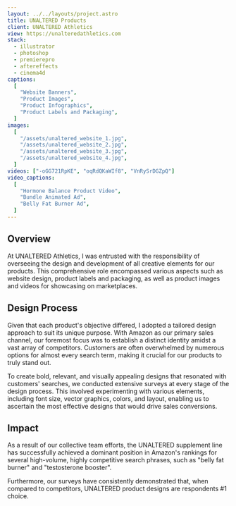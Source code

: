```yaml
---
layout: ../../layouts/project.astro
title: UNALTERED Products
client: UNALTERED Athletics
view: https://unalteredathletics.com
stack:
  - illustrator
  - photoshop
  - premierepro
  - aftereffects
  - cinema4d
captions:
  [
    "Website Banners",
    "Product Images",
    "Product Infographics",
    "Product Labels and Packaging",
  ]
images:
  [
    "/assets/unaltered_website_1.jpg",
    "/assets/unaltered_website_2.jpg",
    "/assets/unaltered_website_3.jpg",
    "/assets/unaltered_website_4.jpg",
  ]
videos: ["-oGG721RpKE", "oqRdQKaWIf8", "VnRySrDGZpQ"]
video_captions:
  [
    "Hormone Balance Product Video",
    "Bundle Animated Ad",
    "Belly Fat Burner Ad",
  ]
---
```


## Overview

At UNALTERED Athletics, I was entrusted with the responsibility of overseeing the design and development of all creative elements for our products. This comprehensive role encompassed various aspects such as website design, product labels and packaging, as well as product images and videos for showcasing on marketplaces.

## Design Process

Given that each product's objective differed, I adopted a tailored design approach to suit its unique purpose. With Amazon as our primary sales channel, our foremost focus was to establish a distinct identity amidst a vast array of competitors. Customers are often overwhelmed by numerous options for almost every search term, making it crucial for our products to truly stand out.

To create bold, relevant, and visually appealing designs that resonated with customers' searches, we conducted extensive surveys at every stage of the design process. This involved experimenting with various elements, including font size, vector graphics, colors, and layout, enabling us to ascertain the most effective designs that would drive sales conversions.

## Impact

As a result of our collective team efforts, the UNALTERED supplement line has successfully achieved a dominant position in Amazon's rankings for several high-volume, highly competitive search phrases, such as "belly fat burner" and "testosterone booster".

Furthermore, our surveys have consistently demonstrated that, when compared to competitors, UNALTERED product designs are respondents #1 choice.
